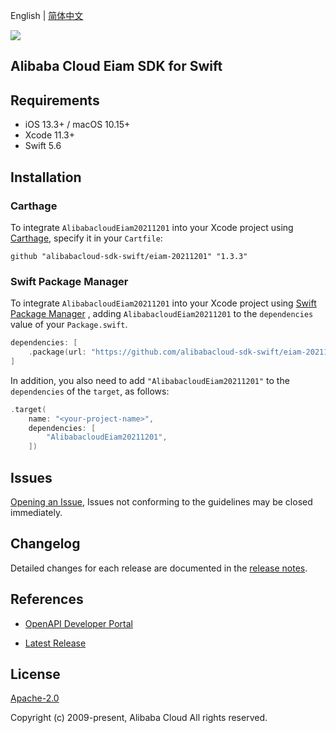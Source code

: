 English | [简体中文](README-CN.md)

![](https://aliyunsdk-pages.alicdn.com/icons/AlibabaCloud.svg)

## Alibaba Cloud Eiam SDK for Swift

## Requirements

- iOS 13.3+ / macOS 10.15+
- Xcode 11.3+
- Swift 5.6

## Installation

### Carthage

To integrate `AlibabacloudEiam20211201` into your Xcode project using [Carthage](https://github.com/Carthage/Carthage), specify it in your `Cartfile`:

```ogdl
github "alibabacloud-sdk-swift/eiam-20211201" "1.3.3"
```

### Swift Package Manager

To integrate `AlibabacloudEiam20211201` into your Xcode project using [Swift Package Manager](https://swift.org/package-manager/) , adding `AlibabacloudEiam20211201` to the `dependencies` value of your `Package.swift`.

```swift
dependencies: [
    .package(url: "https://github.com/alibabacloud-sdk-swift/eiam-20211201.git", from: "1.3.3")
]
```

In addition, you also need to add `"AlibabacloudEiam20211201"` to the `dependencies` of the `target`, as follows:

```swift
.target(
    name: "<your-project-name>",
    dependencies: [
        "AlibabacloudEiam20211201",
    ])
```

## Issues

[Opening an Issue](https://github.com/alibabacloud-sdk-swift/eiam-20211201/issues/new), Issues not conforming to the guidelines may be closed immediately.

## Changelog

Detailed changes for each release are documented in the [release notes](./ChangeLog.txt).

## References

* [OpenAPI Developer Portal](https://next.api.alibabacloud.com/home)
- [Latest Release](https://github.com/alibabacloud-sdk-swift/eiam-20211201)

## License

[Apache-2.0](http://www.apache.org/licenses/LICENSE-2.0)

Copyright (c) 2009-present, Alibaba Cloud All rights reserved.
